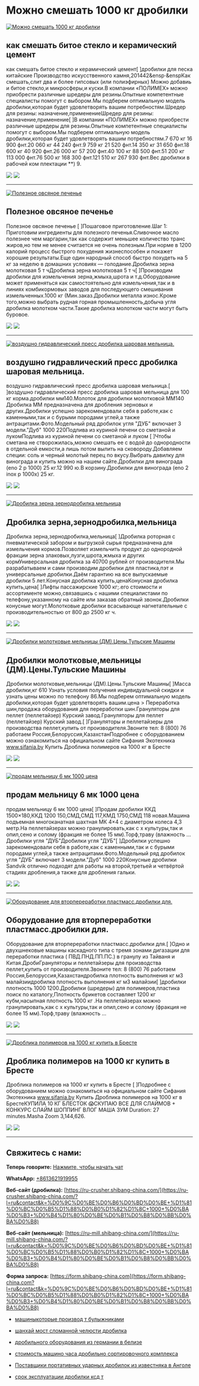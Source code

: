 # Можно смешать 1000 кг дробилки

<a href="https://swt.shibang-china.com/?l=ru&img&k=%D0%9C%D0%BE%D0%B6%D0%BD%D0%BE+%D1%81%D0%BC%D0%B5%D1%88%D0%B0%D1%82%D1%8C+1000+%D0%BA%D0%B3+%D0%B4%D1%80%D0%BE%D0%B1%D0%B8%D0%BB%D0%BA%D0%B8" target="_blank">![Можно смешать 1000 кг дробилки](http://static.shibang-china.com/all-800x300/646.jpg)</a>

## как смешать битое стекло и керамический цемент
как смешать битое стекло и керамический цемент[ ]дробилки для песка китайские Производство искусственного камня,201442&amp;ensp&#183;&amp;enspКак смешать,слит два и более гипсовых (или полиэфирных) Можно добавиь и битое стекло,и микросферы,и куски.В компании &#171;ПОЛИМЕХ&#187; можно приобрести различные шредеры для резины.Опытные компетентные специалисты помогут с выбором.Мы подберем оптимальную модель дробилки,которая будет удовлетворять вашим потребностям.Шредер для резины: назначение,применениеШредер для резины: назначение,применение[ ]В компании &#171;ПОЛИМЕХ&#187; можно приобрести различные шредеры для резины.Опытные компетентные специалисты помогут с выбором.Мы подберем оптимальную модель дробилки,которая будет удовлетворять вашим потребностям.7 670 кг 16 900 фнт.20 060 кг 44 240 фнт.9 759 кг 21 520 фнт.14 350 кг 31 650 фнт.18 600 кг 40 920 фнт.26 000 кг 57 200 фнт.40 100 кг 88 500 фнт.51 200 кг 113 000 фнт.76 500 кг 168 300 фнт.121 510 кг 267 930 фнт.Вес дробилки в рабочей ком плектации **) 9.


<a href="https://whatsapp.shibangsoft.com/WhatsApp.php" target="_blank" title="WhatsApp">![](http://static.shibang-china.com/icon/whatsapp.png)</a> <a href="https://swt.shibang-china.com/?l=ru&icon&k=%D0%9C%D0%BE%D0%B6%D0%BD%D0%BE+%D1%81%D0%BC%D0%B5%D1%88%D0%B0%D1%82%D1%8C+1000+%D0%BA%D0%B3+%D0%B4%D1%80%D0%BE%D0%B1%D0%B8%D0%BB%D0%BA%D0%B8" target="_blank">![](http://static.shibang-china.com/icon/chat-ru.png)</a>

---

<a href="https://swt.shibang-china.com/?l=ru&img&k=%D0%9C%D0%BE%D0%B6%D0%BD%D0%BE+%D1%81%D0%BC%D0%B5%D1%88%D0%B0%D1%82%D1%8C+1000+%D0%BA%D0%B3+%D0%B4%D1%80%D0%BE%D0%B1%D0%B8%D0%BB%D0%BA%D0%B8" target="_blank">![Полезное овсяное печенье](http://static.shibang-china.com/all-800x300/931.jpg)</a>

## Полезное овсяное печенье
Полезное овсяное печенье [ ]Пошаговое приготовление.Шаг 1: Приготовим ингредиенты для полезного печенья.Сливочное масло полезнее чем маргарин,так как содержит меньшее количество транс жиров,но тем не менее считается не очень полезным.При норме в 1200 калорий процесс быстрого похудения жизнеспособен и покажет хорошие результаты.Еще один народный способ быстро похудеть на 5 кг за неделю в домашних условиях — голодание.Дробилка зерна молотковая 5 т чДробилка зерна молотковая 5 т ч[ ]Производим дробилки для измельчения зерна,жмыха,шрота и т.д.Оборудование может применяться как самостоятельно для измельчения,так и в линиях комбикормовых заводов для последующего смешивания измельченных.1000 кг (Мин.заказ.Дробилки металла износ.Кроме того,можно выбрать рудная горная промышленность,добыча угля дробилка молотком части.Такие дробилка молотком части могут быть буровое.


<a href="https://whatsapp.shibangsoft.com/WhatsApp.php" target="_blank" title="WhatsApp">![](http://static.shibang-china.com/icon/whatsapp.png)</a> <a href="https://swt.shibang-china.com/?l=ru&icon&k=%D0%9C%D0%BE%D0%B6%D0%BD%D0%BE+%D1%81%D0%BC%D0%B5%D1%88%D0%B0%D1%82%D1%8C+1000+%D0%BA%D0%B3+%D0%B4%D1%80%D0%BE%D0%B1%D0%B8%D0%BB%D0%BA%D0%B8" target="_blank">![](http://static.shibang-china.com/icon/chat-ru.png)</a>

---

<a href="https://swt.shibang-china.com/?l=ru&img&k=%D0%9C%D0%BE%D0%B6%D0%BD%D0%BE+%D1%81%D0%BC%D0%B5%D1%88%D0%B0%D1%82%D1%8C+1000+%D0%BA%D0%B3+%D0%B4%D1%80%D0%BE%D0%B1%D0%B8%D0%BB%D0%BA%D0%B8" target="_blank">![воздушно гидравлический пресс дробилка шаровая мельница.](http://static.shibang-china.com/all-800x300/1293.jpg)</a>

## воздушно гидравлический пресс дробилка шаровая мельница.
воздушно гидравлический пресс дробилка шаровая мельница.[ ]воздушно гидравлический пресс дробилка шаровая мельница для 100 кг корма.дробилки мм140.Молоток для дробилки молотковой ММ140 Дробилка ММ предназначена для дробления зерновых и других.Дробилки успешно зарекомендовали себя в работе,как с каменными,так и с бурыми породами углей,а также антрацитами.Фото.Модельный ряд дробилок угля &quot;ДУБ&quot; включает 3 модели.&quot;Дуб&quot; 1000 220Подлива из куриной печени со сметаной и лукомПодлива из куриной печени со сметаной и луком [ ]Чтобы сметана не створожилась,можно смешать ее с водой до однородности в отдельной емкости,а лишь потом вылить на сковороду.Добавляем специи: соль и черный молотый перец по вкусу.Выбрать давилку для винограда и купить можно на нашем сайте.Дробилки для винограда (eno 2 p 1000) 25 кг.12 990 ю.В корзину.Дробилки для винограда (eno 2 inox p 1000x) 25 кг.


<a href="https://whatsapp.shibangsoft.com/WhatsApp.php" target="_blank" title="WhatsApp">![](http://static.shibang-china.com/icon/whatsapp.png)</a> <a href="https://swt.shibang-china.com/?l=ru&icon&k=%D0%9C%D0%BE%D0%B6%D0%BD%D0%BE+%D1%81%D0%BC%D0%B5%D1%88%D0%B0%D1%82%D1%8C+1000+%D0%BA%D0%B3+%D0%B4%D1%80%D0%BE%D0%B1%D0%B8%D0%BB%D0%BA%D0%B8" target="_blank">![](http://static.shibang-china.com/icon/chat-ru.png)</a>

---

<a href="https://swt.shibang-china.com/?l=ru&img&k=%D0%9C%D0%BE%D0%B6%D0%BD%D0%BE+%D1%81%D0%BC%D0%B5%D1%88%D0%B0%D1%82%D1%8C+1000+%D0%BA%D0%B3+%D0%B4%D1%80%D0%BE%D0%B1%D0%B8%D0%BB%D0%BA%D0%B8" target="_blank">![Дробилка зерна,зернодробилка,мельница](http://static.shibang-china.com/all-800x300/446.jpg)</a>

## Дробилка зерна,зернодробилка,мельница
Дробилка зерна,зернодробилка,мельница[ ]Дробилка роторная с пневматической забором и выгрузкой сырья предназначена для измельчения кормов.Позволяет измельчить продукт до однородной фракции зерна злаковых,лузги,шрота,жмыха и других кормУниверсальная дробилка за 40700 рублей от производителя.Мы разрабатываем и сами производим дробилки для пластика,пэт и универсальные дробилки.Даём гарантию на все выпускаемые дробилки 5 лет.Конусная дробилка купить,ценаКонусная дробилка купить,цена[ ]Лифты пассажирские 1000 кг;.его стоимости и ассортименте можно,связавшись с нашими специалистами по телефону,указанному на сайте или заказав обратный звонок.Дробилки конусные могут.Молотковые дробилки всасывающе нагнетательные с производительностью от 800 до 2500 кг ч.


<a href="https://whatsapp.shibangsoft.com/WhatsApp.php" target="_blank" title="WhatsApp">![](http://static.shibang-china.com/icon/whatsapp.png)</a> <a href="https://swt.shibang-china.com/?l=ru&icon&k=%D0%9C%D0%BE%D0%B6%D0%BD%D0%BE+%D1%81%D0%BC%D0%B5%D1%88%D0%B0%D1%82%D1%8C+1000+%D0%BA%D0%B3+%D0%B4%D1%80%D0%BE%D0%B1%D0%B8%D0%BB%D0%BA%D0%B8" target="_blank">![](http://static.shibang-china.com/icon/chat-ru.png)</a>

---

<a href="https://swt.shibang-china.com/?l=ru&img&k=%D0%9C%D0%BE%D0%B6%D0%BD%D0%BE+%D1%81%D0%BC%D0%B5%D1%88%D0%B0%D1%82%D1%8C+1000+%D0%BA%D0%B3+%D0%B4%D1%80%D0%BE%D0%B1%D0%B8%D0%BB%D0%BA%D0%B8" target="_blank">![Дробилки молотковые,мельницы (ДМ).Цены.Тульские Машины](http://static.shibang-china.com/all-800x300/1385.jpg)</a>

## Дробилки молотковые,мельницы (ДМ).Цены.Тульские Машины
Дробилки молотковые,мельницы (ДМ).Цены.Тульские Машины[ ]Масса дробилки,кг 610 Узнать условия получения индивидуальной скидки и узнать цены можно по телефону 86.Мы подберем оптимальную модель дробилки,которая будет удовлетворять вашим.цена &gt; Переработка шин,продажа оборудования для переработки шин.Грануляторы для пеллет (пеллетайзер) Курский завод.Грануляторы для пеллет (пеллетайзер) Курский завод.[ ]Грануляторы и пеллетайзеры для производства пеллет,купить от производителя.Звоните тел: 8 (800) 76 работаем Россия,Белоруссия,КазахстанПодробнее с оборудованием можно ознакомиться на официальном сайте Сифания Экотехника www.sifania.by Купить Дроблика полимеров на 1000 кг в Бресте


<a href="https://whatsapp.shibangsoft.com/WhatsApp.php" target="_blank" title="WhatsApp">![](http://static.shibang-china.com/icon/whatsapp.png)</a> <a href="https://swt.shibang-china.com/?l=ru&icon&k=%D0%9C%D0%BE%D0%B6%D0%BD%D0%BE+%D1%81%D0%BC%D0%B5%D1%88%D0%B0%D1%82%D1%8C+1000+%D0%BA%D0%B3+%D0%B4%D1%80%D0%BE%D0%B1%D0%B8%D0%BB%D0%BA%D0%B8" target="_blank">![](http://static.shibang-china.com/icon/chat-ru.png)</a>

---

<a href="https://swt.shibang-china.com/?l=ru&img&k=%D0%9C%D0%BE%D0%B6%D0%BD%D0%BE+%D1%81%D0%BC%D0%B5%D1%88%D0%B0%D1%82%D1%8C+1000+%D0%BA%D0%B3+%D0%B4%D1%80%D0%BE%D0%B1%D0%B8%D0%BB%D0%BA%D0%B8" target="_blank">![продам мельницу 6 мк 1000 цена](http://static.shibang-china.com/all-800x300/1515.jpg)</a>

## продам мельницу 6 мк 1000 цена
продам мельницу 6 мк 1000 цена[ ]Продам дробилки ККД 1500&#215;180,ККД 1200 150,СМД,СМД 117,КМД 1750,СМД 118 новая.Машина подъемная многоканатная шахтная МК 4&#215;4 с диаметром колеса 4,3 метр.На пеллетайзерах можно гранулировать,как с х культуры,так и опил,сено и солому (фракция не более 15 мм).Торф,траву (влажность …Дробилки угля &quot;ДУБ&quot;Дробилки угля &quot;ДУБ&quot;[ ]Дробилки успешно зарекомендовали себя в работе,как с каменными,так и с бурыми породами углей,а также антрацитами.Фото.Модельный ряд дробилок угля &quot;ДУБ&quot; включает 3 модели.&quot;Дуб&quot; 1000 220Конусные дробилки Sandvik отлично подходят для работы на второй,третьей и четвёртой стадиях дробления,а также для дробления гальки.


<a href="https://whatsapp.shibangsoft.com/WhatsApp.php" target="_blank" title="WhatsApp">![](http://static.shibang-china.com/icon/whatsapp.png)</a> <a href="https://swt.shibang-china.com/?l=ru&icon&k=%D0%9C%D0%BE%D0%B6%D0%BD%D0%BE+%D1%81%D0%BC%D0%B5%D1%88%D0%B0%D1%82%D1%8C+1000+%D0%BA%D0%B3+%D0%B4%D1%80%D0%BE%D0%B1%D0%B8%D0%BB%D0%BA%D0%B8" target="_blank">![](http://static.shibang-china.com/icon/chat-ru.png)</a>

---

<a href="https://swt.shibang-china.com/?l=ru&img&k=%D0%9C%D0%BE%D0%B6%D0%BD%D0%BE+%D1%81%D0%BC%D0%B5%D1%88%D0%B0%D1%82%D1%8C+1000+%D0%BA%D0%B3+%D0%B4%D1%80%D0%BE%D0%B1%D0%B8%D0%BB%D0%BA%D0%B8" target="_blank">![Оборудование для вторпереработки пластмасс.дробилки для.](http://static.shibang-china.com/all-800x300/1473.jpg)</a>

## Оборудование для вторпереработки пластмасс.дробилки для.
Оборудование для вторпереработки пластмасс.дробилки для.[ ]Одно и двухшнековые машины каскадного типа с тремя зонами дигазации для переработки пластика ( ПВД.ПНД.ПП.ПС.) в гранулу из Тайваня и Китая.ДробиГрануляторы и пеллетайзеры для производства пеллет,купить от производителя.Звоните тел: 8 (800) 76 работаем Россия,Белоруссия,Казахстандробилка плотность выполнения кг м3 малайзиидробилка плотность выполнения кг м3 малайзии[ ]дробилки плотность 1000 1200.Дробилки (шредеры) для полимеров,пластика поиск по каталогу,Плотность брикетов составляет 1200 кг кубм,насыпная плотность 1000 кг .На пеллетайзерах можно гранулировать,как с х культуры,так и опил,сено и солому (фракция не более 15 мм).Торф,траву (влажность …


<a href="https://whatsapp.shibangsoft.com/WhatsApp.php" target="_blank" title="WhatsApp">![](http://static.shibang-china.com/icon/whatsapp.png)</a> <a href="https://swt.shibang-china.com/?l=ru&icon&k=%D0%9C%D0%BE%D0%B6%D0%BD%D0%BE+%D1%81%D0%BC%D0%B5%D1%88%D0%B0%D1%82%D1%8C+1000+%D0%BA%D0%B3+%D0%B4%D1%80%D0%BE%D0%B1%D0%B8%D0%BB%D0%BA%D0%B8" target="_blank">![](http://static.shibang-china.com/icon/chat-ru.png)</a>

---

<a href="https://swt.shibang-china.com/?l=ru&img&k=%D0%9C%D0%BE%D0%B6%D0%BD%D0%BE+%D1%81%D0%BC%D0%B5%D1%88%D0%B0%D1%82%D1%8C+1000+%D0%BA%D0%B3+%D0%B4%D1%80%D0%BE%D0%B1%D0%B8%D0%BB%D0%BA%D0%B8" target="_blank">![Дроблика полимеров на 1000 кг купить в Бресте](http://static.shibang-china.com/all-800x300/466.jpg)</a>

## Дроблика полимеров на 1000 кг купить в Бресте
Дроблика полимеров на 1000 кг купить в Бресте [ ]Подробнее с оборудованием можно ознакомиться на официальном сайте Сифания Экотехника www.sifania.by Купить Дроблика полимеров на 1000 кг в БрестеКУПИЛА 10 КГ БЛЕСТОК 😱СКУПАЮ ВСЕ ДЛЯ СЛАЙМОВ + КОНКУРС СЛАЙМ ШОППИНГ ВЛОГ МАША ЗУМ Duration: 27 minutes.Masha Zoom 3,144,626.

<a href="https://whatsapp.shibangsoft.com/WhatsApp.php" target="_blank" title="WhatsApp">![](http://static.shibang-china.com/icon/whatsapp.png)</a> <a href="https://swt.shibang-china.com/?l=ru&icon&k=%D0%9C%D0%BE%D0%B6%D0%BD%D0%BE+%D1%81%D0%BC%D0%B5%D1%88%D0%B0%D1%82%D1%8C+1000+%D0%BA%D0%B3+%D0%B4%D1%80%D0%BE%D0%B1%D0%B8%D0%BB%D0%BA%D0%B8" target="_blank">![](http://static.shibang-china.com/icon/chat-ru.png)</a>

---
## Свяжитесь с нами:

**Теперь говорите:** [Нажмите, чтобы начать чат](https://swt.shibang-china.com?l=ru&contact&k=%D0%9C%D0%BE%D0%B6%D0%BD%D0%BE+%D1%81%D0%BC%D0%B5%D1%88%D0%B0%D1%82%D1%8C+1000+%D0%BA%D0%B3+%D0%B4%D1%80%D0%BE%D0%B1%D0%B8%D0%BB%D0%BA%D0%B8)

**WhatsApp:**  [+8613621919955](https://whatsapp.shibangsoft.com/WhatsApp.php)

**Веб-сайт (дробилка):** [https://ru-crusher.shibang-china.com/](https://ru-crusher.shibang-china.com/?l=ru&contact&k=%D0%9C%D0%BE%D0%B6%D0%BD%D0%BE+%D1%81%D0%BC%D0%B5%D1%88%D0%B0%D1%82%D1%8C+1000+%D0%BA%D0%B3+%D0%B4%D1%80%D0%BE%D0%B1%D0%B8%D0%BB%D0%BA%D0%B8)

**Веб-сайт (мельница):** [https://ru-mill.shibang-china.com/](https://ru-mill.shibang-china.com/?l=ru&contact&k=%D0%9C%D0%BE%D0%B6%D0%BD%D0%BE+%D1%81%D0%BC%D0%B5%D1%88%D0%B0%D1%82%D1%8C+1000+%D0%BA%D0%B3+%D0%B4%D1%80%D0%BE%D0%B1%D0%B8%D0%BB%D0%BA%D0%B8)

**Форма запроса:** [https://form.shibang-china.com](https://form.shibang-china.com?l=ru&contact&k=%D0%9C%D0%BE%D0%B6%D0%BD%D0%BE+%D1%81%D0%BC%D0%B5%D1%88%D0%B0%D1%82%D1%8C+1000+%D0%BA%D0%B3+%D0%B4%D1%80%D0%BE%D0%B1%D0%B8%D0%BB%D0%BA%D0%B8)

* [машиныкоторые производ т булыжниками](../107/%D0%BC%D0%B0%D1%88%D0%B8%D0%BD%D1%8B%D0%BA%D0%BE%D1%82%D0%BE%D1%80%D1%8B%D0%B5%20%D0%BF%D1%80%D0%BE%D0%B8%D0%B7%D0%B2%D0%BE%D0%B4%20%D1%82%20%D0%B1%D1%83%D0%BB%D1%8B%D0%B6%D0%BD%D0%B8%D0%BA%D0%B0%D0%BC%D0%B8.md)

* [шанхай мост сломанной челюсти дробилка](../120/%D1%88%D0%B0%D0%BD%D1%85%D0%B0%D0%B9%20%D0%BC%D0%BE%D1%81%D1%82%20%D1%81%D0%BB%D0%BE%D0%BC%D0%B0%D0%BD%D0%BD%D0%BE%D0%B9%20%D1%87%D0%B5%D0%BB%D1%8E%D1%81%D1%82%D0%B8%20%D0%B4%D1%80%D0%BE%D0%B1%D0%B8%D0%BB%D0%BA%D0%B0.md)

* [дробильного оборудования из германии в белизе](../107/%D0%B4%D1%80%D0%BE%D0%B1%D0%B8%D0%BB%D1%8C%D0%BD%D0%BE%D0%B3%D0%BE%20%D0%BE%D0%B1%D0%BE%D1%80%D1%83%D0%B4%D0%BE%D0%B2%D0%B0%D0%BD%D0%B8%D1%8F%20%D0%B8%D0%B7%20%D0%B3%D0%B5%D1%80%D0%BC%D0%B0%D0%BD%D0%B8%D0%B8%20%D0%B2%20%D0%B1%D0%B5%D0%BB%D0%B8%D0%B7%D0%B5.md)

* [стоимость машино часа дробильно сортировочного комплекса](../106/%D1%81%D1%82%D0%BE%D0%B8%D0%BC%D0%BE%D1%81%D1%82%D1%8C%20%D0%BC%D0%B0%D1%88%D0%B8%D0%BD%D0%BE%20%D1%87%D0%B0%D1%81%D0%B0%20%D0%B4%D1%80%D0%BE%D0%B1%D0%B8%D0%BB%D1%8C%D0%BD%D0%BE%20%D1%81%D0%BE%D1%80%D1%82%D0%B8%D1%80%D0%BE%D0%B2%D0%BE%D1%87%D0%BD%D0%BE%D0%B3%D0%BE%20%D0%BA%D0%BE%D0%BC%D0%BF%D0%BB%D0%B5%D0%BA%D1%81%D0%B0.md)

* [Поставщики портативных ударных дробилок из известняка в Анголе](../116/%D0%9F%D0%BE%D1%81%D1%82%D0%B0%D0%B2%D1%89%D0%B8%D0%BA%D0%B8%20%D0%BF%D0%BE%D1%80%D1%82%D0%B0%D1%82%D0%B8%D0%B2%D0%BD%D1%8B%D1%85%20%D1%83%D0%B4%D0%B0%D1%80%D0%BD%D1%8B%D1%85%20%D0%B4%D1%80%D0%BE%D0%B1%D0%B8%D0%BB%D0%BE%D0%BA%20%D0%B8%D0%B7%20%D0%B8%D0%B7%D0%B2%D0%B5%D1%81%D1%82%D0%BD%D1%8F%D0%BA%D0%B0%20%D0%B2%20%D0%90%D0%BD%D0%B3%D0%BE%D0%BB%D0%B5.md)

* [срок эксплуатации дробилки ксд т](../113/%D1%81%D1%80%D0%BE%D0%BA%20%D1%8D%D0%BA%D1%81%D0%BF%D0%BB%D1%83%D0%B0%D1%82%D0%B0%D1%86%D0%B8%D0%B8%20%D0%B4%D1%80%D0%BE%D0%B1%D0%B8%D0%BB%D0%BA%D0%B8%20%D0%BA%D1%81%D0%B4%20%D1%82.md)